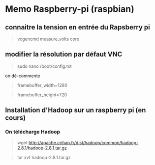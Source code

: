 # Memo Raspberry-pi (raspbian)
## connaitre la tension en entrée du Rapsberry pi 
> vcgencmd measure_volts core
## modifier la résolution par défaut VNC
> sudo nano /boot/config.txt

on dé-commente
>framebuffer_width=1280

>framebuffer_height=720


## Installation d'Hadoop sur un raspberry pi (en cours)
### On télécharge Hadoop
> wget  http://apache.crihan.fr/dist/hadoop/common/hadoop-2.8.1/hadoop-2.8.1.tar.gz 

> tar xvf hadoop-2.8.1.tar.gz 
